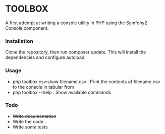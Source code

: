 # TOOLBOX #

A first attempt at writing a console utility in PHP using the Symfony2 Console component. 

### Installation ###

Clone the repository, then run composer update. 
This will install the dependencies and configure autoload.

### Usage ###

* php toolbox csv:show filename.csv : Print the contents of filename.csv to the console in tabular from
* php toolbox --help : Show available commands

### Todo ###

* ~~Write documentation~~
* Write the code
* Write some tests
